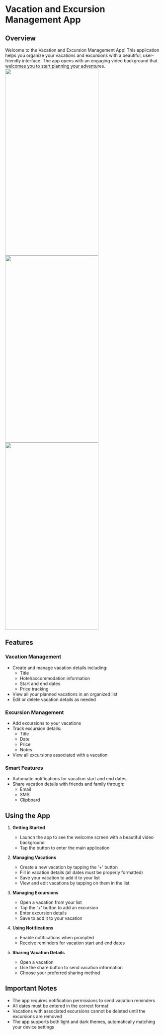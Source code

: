 # Vacation and Excursion Management App

## Overview

Welcome to the Vacation and Excursion Management App! This application helps you organize your vacations and excursions with a beautiful, user-friendly interface. The app opens with an engaging video background that welcomes you to start planning your adventures.
<img src="https://github.com/user-attachments/assets/0ae3516e-ec0f-4b9d-9452-0bbdcbe418d6" width="300" height="600">
<img src="https://github.com/user-attachments/assets/924fa8ec-07c0-4e6d-9d67-6fe4fb59ee7a" width="300" height="600">
<img src="https://github.com/user-attachments/assets/2ec83faf-8100-49fd-9bea-2dda18139113" width="300" height="600">

## Features

### Vacation Management

- Create and manage vacation details including:
  - Title
  - Hotel/accommodation information
  - Start and end dates
  - Price tracking
- View all your planned vacations in an organized list
- Edit or delete vacation details as needed

### Excursion Management

- Add excursions to your vacations
- Track excursion details:
  - Title
  - Date
  - Price
  - Notes
- View all excursions associated with a vacation

### Smart Features

- Automatic notifications for vacation start and end dates
- Share vacation details with friends and family through:
  - Email
  - SMS
  - Clipboard

## Using the App

1. **Getting Started**

   - Launch the app to see the welcome screen with a beautiful video background
   - Tap the button to enter the main application

2. **Managing Vacations**

   - Create a new vacation by tapping the '+' button
   - Fill in vacation details (all dates must be properly formatted)
   - Save your vacation to add it to your list
   - View and edit vacations by tapping on them in the list

3. **Managing Excursions**

   - Open a vacation from your list
   - Tap the '+' button to add an excursion
   - Enter excursion details
   - Save to add it to your vacation

4. **Using Notifications**

   - Enable notifications when prompted
   - Receive reminders for vacation start and end dates

5. **Sharing Vacation Details**
   - Open a vacation
   - Use the share button to send vacation information
   - Choose your preferred sharing method

## Important Notes

- The app requires notification permissions to send vacation reminders
- All dates must be entered in the correct format
- Vacations with associated excursions cannot be deleted until the excursions are removed
- The app supports both light and dark themes, automatically matching your device settings
